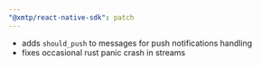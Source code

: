 ```yaml
---
"@xmtp/react-native-sdk": patch
---
```


- adds `should_push` to messages for push notifications handling
- fixes occasional rust panic crash in streams
